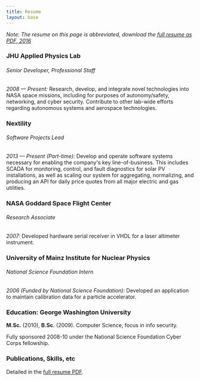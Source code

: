 ```yaml
---
title: Resume
layout: base
---
```


_Note:_ *The resume on this page is abbreviated, download the [full resume as PDF, 2016](http://billvb.github.io/resume/vanbesien_resume_201604.pdf)*

### JHU Applied Physics Lab

###### Senior Developer, Professional Staff

*2008 &mdash; Present:* Research, develop, and integrate novel technologies into NASA space missions, including for purposes of autonomy/safety, networking, and cyber security.
Contribute to other lab-wide efforts regarding autonomous systems and aerospace technologies.


### Nextility

###### Software Projects Lead

*2013 &mdash; Present (Part-time):* Develop and operate software systems necessary for enabling the company's key line-of-business.
This includes SCADA for monitoring, control, and fault diagnostics for solar PV installations, as well as scaling our system for aggregating, normalizing, and producing an API for daily price quotes from all major electric and gas utilities.


### NASA Goddard Space Flight Center

###### Research Associate

*2007:* Developed hardware serial receiver in VHDL for a laser altimeter instrument.


### University of Mainz Institute for Nuclear Physics

###### National Science Foundation Intern

*2006 (Funded by National Science Foundation):* Developed an application to maintain calibration data for a particle accelerator.


### Education: George Washington University

**M.Sc.** (2010), **B.Sc.** (2009). Computer Science, focus in info security.

Fully sponsored 2008-10 under the National Science Foundation Cyber Corps fellowship.

### Publications, Skills, etc

Detailed in the [full resume PDF](http://billvb.github.io/resume/vanbesien_resume_201604.pdf).
